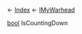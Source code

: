 ← [Index](Api-Index) ← [IMyWarhead](Sandbox.ModAPI.Ingame.IMyWarhead)

[bool](System.Boolean) IsCountingDown

